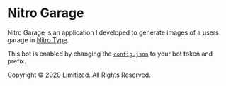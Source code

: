 # Nitro Garage

Nitro Garage is an application I developed to generate images of a users garage in [Nitro Type](https://www.nitrotype.com).

This bot is enabled by changing the [`config.json`](https://github.com/Le-SirH/nitrogarage/blob/master/config.json) to your bot token and prefix.

Copyright © 2020 Limitized. All Rights Reserved. 

